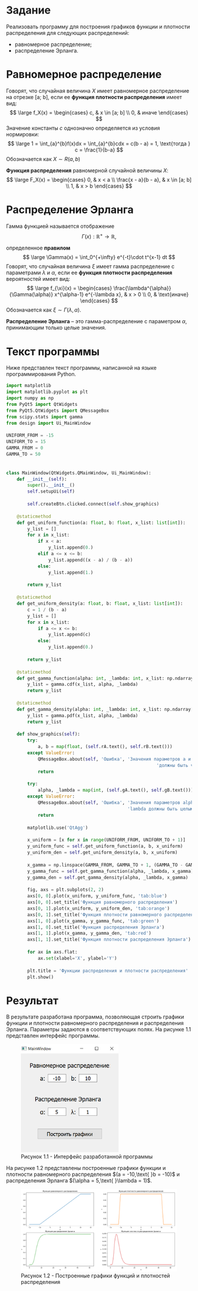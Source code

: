 # Задание


Реализовать программу для построения графиков функции и плотности распределения для следующих распределений:

* равномерное распределение;
* распределение Эрланга.

# Равномерное распределение

Говорят, что случайная величина $X$ имеет равномерное распределение на отрезке [a; b], если ее **функция плотности распределения** имеет вид:
$$
\large
f_X(x) =
\begin{cases}
c, & x \in [a; b] \\
0, & иначе
\end{cases}
$$
Значение константы $c$ однозначно определяется из условия нормировки:
$$
\large
1 = \int_{a}^{b}f(x)dx = \int_{a}^{b}cdx = c(b - a) = 1, \text{тогда } c = \frac{1}{b-a}
$$
Обозначается как $X \sim R(a, b)$

**Функция распределения** равномерной случайной величины $X$:
$$
\large
F_X(x) =
\begin{cases}
0, & x < a \\
\frac{x - a}{b - a}, & x \in [a; b] \\
1, & x > b
\end{cases}
$$

# Распределение Эрланга

Гамма функцией называется отображение
$$
\Gamma(x): \mathbb{R}^{+} \longrightarrow \mathbb{R},
$$


определенное **правилом**
$$
\large
\Gamma(x) =	\int_0^{+\infty} e^{-t}\cdot t^{x-1} dt
$$
Говорят, что случайная величина $\xi$ имеет гамма распределение с параметрами $\lambda$ и $\alpha$, если ее **функция плотности распределения** вероятностей имеет вид:
$$
\large
f_{\xi}(x) =
\begin{cases}
\frac{\lambda^{\alpha}}{\Gamma(\alpha)} x^{\alpha-1} e^{-\lambda x}, & x > 0 \\
		0, & \text{иначе}
\end{cases}
$$
Обозначается как $\xi \sim \Gamma(\lambda, \alpha)$.

**Распределение Эрланга** – это гамма-распределение с параметром $\alpha$, принимающим только целые значения. 



# Текст программы

Ниже представлен текст программы, написанной на языке программирования Python.

```python
import matplotlib
import matplotlib.pyplot as plt
import numpy as np
from PyQt5 import QtWidgets
from PyQt5.QtWidgets import QMessageBox
from scipy.stats import gamma
from design import Ui_MainWindow

UNIFORM_FROM = -15
UNIFORM_TO = 15
GAMMA_FROM = 0
GAMMA_TO = 50


class MainWindow(QtWidgets.QMainWindow, Ui_MainWindow):
    def __init__(self):
        super().__init__()
        self.setupUi(self)

        self.createBtn.clicked.connect(self.show_graphics)

    @staticmethod
    def get_uniform_function(a: float, b: float, x_list: list[int]):
        y_list = []
        for x in x_list:
            if x < a:
                y_list.append(0.)
            elif a <= x <= b:
                y_list.append((x - a) / (b - a))
            else:
                y_list.append(1.)

        return y_list

    @staticmethod
    def get_uniform_density(a: float, b: float, x_list: list[int]):
        c = 1 / (b - a)
        y_list = []
        for x in x_list:
            if a <= x <= b:
                y_list.append(c)
            else:
                y_list.append(0.)

        return y_list

    @staticmethod
    def get_gamma_function(alpha: int, _lambda: int, x_list: np.ndarray[float]):
        y_list = gamma.cdf(x_list, alpha, _lambda)
        return y_list

    @staticmethod
    def get_gamma_density(alpha: int, _lambda: int, x_list: np.ndarray[float]):
        y_list = gamma.pdf(x_list, alpha, _lambda)
        return y_list

    def show_graphics(self):
        try:
            a, b = map(float, (self.rA.text(), self.rB.text()))
        except ValueError:
            QMessageBox.about(self, 'Ошибка', 'Значения параметров a и b '
                              							 'должны быть числами')
            return

        try:
            alpha, _lambda = map(int, (self.gA.text(), self.gB.text()))
        except ValueError:
            QMessageBox.about(self, 'Ошибка', 'Значения параметров alpha и '
                                              'lambda должны быть целыми числами')
            return

        matplotlib.use('QtAgg')

        x_uniform = [x for x in range(UNIFORM_FROM, UNIFORM_TO + 1)]
        y_uniform_func = self.get_uniform_function(a, b, x_uniform)
        y_uniform_den = self.get_uniform_density(a, b, x_uniform)

        x_gamma = np.linspace(GAMMA_FROM, GAMMA_TO + 1, (GAMMA_TO - GAMMA_FROM) * 50)
        y_gamma_func = self.get_gamma_function(alpha, _lambda, x_gamma)
        y_gamma_den = self.get_gamma_density(alpha, _lambda, x_gamma)

        fig, axs = plt.subplots(2, 2)
        axs[0, 0].plot(x_uniform, y_uniform_func, 'tab:blue')
        axs[0, 0].set_title('Функция равномерного распределения')
        axs[0, 1].plot(x_uniform, y_uniform_den, 'tab:orange')
        axs[0, 1].set_title('Функция плотности равномерного распределения')
        axs[1, 0].plot(x_gamma, y_gamma_func, 'tab:green')
        axs[1, 0].set_title('Функция распределения Эрланга')
        axs[1, 1].plot(x_gamma, y_gamma_den, 'tab:red')
        axs[1, 1].set_title('Функция плотности распределения Эрланга')
        
        for ax in axs.flat:
            ax.set(xlabel='X', ylabel='Y')

        plt.title = 'Функции распределения и плотности распределения'
        plt.show()
```



# Результат

В результате разработана программа, позволяющая строить графики функции и плотности равномерного распределения и распределения Эрланга. Параметры задаются в соответствующих полях. На рисунке 1.1 представлен интерфейс программы.

<figure>
    <img src="./inc/interface.png" alt="Интерфейс" style="zoom: 70%;"/>
    <figcaption>Рисунок 1.1 - Интерфейс разработанной программы</figcaption>
</figure>
На рисунке 1.2 представлены построенные графики функции и плотности равномерного распределения $(a = -10,\text{ }b = -10)$ и распределения Эрланга $(\alpha = 5,\text{ }\lambda = 1)$.

<br>

<figure>
    <img src="./inc/graphics.png" alt="Интерфейс" style="zoom: 100%;"/>
    <figcaption>Рисунок 1.2 - Построенные графики функций и плотностей распределения
</figure>
